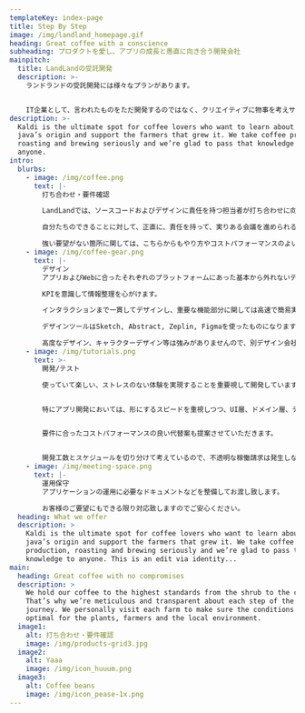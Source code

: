 ```yaml
---
templateKey: index-page
title: Step By Step
image: /img/landland_homepage.gif
heading: Great coffee with a conscience
subheading: プロダクトを愛し、アプリの成長と愚直に向き合う開発会社
mainpitch:
  title: LandLandの受託開発
  description: >-
    ランドランドの受託開発には様々なプランがあります。


    IT企業として、言われたものをただ開発するのではなく、クリエイティブに物事を考えサービス利用者の事を親身に考えたサービスをお客様と寄り添って創造していきます。
description: >-
  Kaldi is the ultimate spot for coffee lovers who want to learn about their
  java’s origin and support the farmers that grew it. We take coffee production,
  roasting and brewing seriously and we’re glad to pass that knowledge to
  anyone.
intro:
  blurbs:
    - image: /img/coffee.png
      text: |-
        打ち合わせ・要件確認

        LandLandでは、ソースコードおよびデザインに責任を持つ担当者が打ち合わせに向かいます。

        自分たちのできることに対して、正直に、責任を持って、実りある会議を進められるように致します。

        強い要望がない箇所に関しては、こちらからもやり方やコストパフォーマンスのよい実装をご提案できるようにいたします。
    - image: /img/coffee-gear.png
      text: |-
        デザイン
        アプリおよびWebに合ったそれぞれのプラットフォームにあった基本から外れないデザインをします。

        KPIを意識して情報整理を心がけます。

        インタラクションまで一貫してデザインし、重要な機能部分に関しては高速で簡易実装までし、認識すり合わせの精度を高めます。

        デザインツールはSketch, Abstract, Zeplin, Figmaを使ったものになります。

        高度なデザイン、キャラクターデザイン等は強みがありませんので、別デザイン会社との協力開発も受け付けております。
    - image: /img/tutorials.png
      text: >-
        開発/テスト

        使っていて楽しい、ストレスのない体験を実現することを重要視して開発しています。


        特にアプリ開発においては、形にするスピードを重視しつつ、UI層、ドメイン層、データ層を切り分け、作っていく上でのある程度仕様変更に強い設計を目指します。


        要件に合ったコストパフォーマンスの良い代替案も提案させていただきます。


        開発工数とスケジュールを切り分けて考えているので、不透明な稼働請求は発生しないようにしています。
    - image: /img/meeting-space.png
      text: |-
        運用保守
        アプリケーションの運用に必要なドキュメントなどを整備してお渡し致します。

        お客様のご要望にもできる限り対応致しますのでご安心ください。
  heading: What we offer
  description: >
    Kaldi is the ultimate spot for coffee lovers who want to learn about their
    java’s origin and support the farmers that grew it. We take coffee
    production, roasting and brewing seriously and we’re glad to pass that
    knowledge to anyone. This is an edit via identity...
main:
  heading: Great coffee with no compromises
  description: >
    We hold our coffee to the highest standards from the shrub to the cup.
    That’s why we’re meticulous and transparent about each step of the coffee’s
    journey. We personally visit each farm to make sure the conditions are
    optimal for the plants, farmers and the local environment.
  image1:
    alt: 打ち合わせ・要件確認
    image: /img/products-grid3.jpg
  image2:
    alt: Yaaa
    image: /img/icon_huuum.png
  image3:
    alt: Coffee beans
    image: /img/icon_pease-1x.png
---
```

